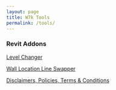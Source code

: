 ```yaml
---
layout: page
title: W7k Tools 
permalink: /tools/
---
```


### Revit Addons

<a href="https://w7k.pl/tools/levelchanger/">Level Changer</a>

<a href="https://w7k.pl/tools/wallswap/">Wall Location Line Swapper</a>

<div class="terms">
    <a href="https://w7k.pl/terms/">Disclaimers, Policies, Terms & Conditions</a>
</div>